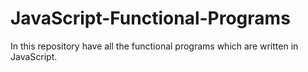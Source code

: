 # JavaScript-Functional-Programs
In this repository have all the functional programs which are written in JavaScript.
